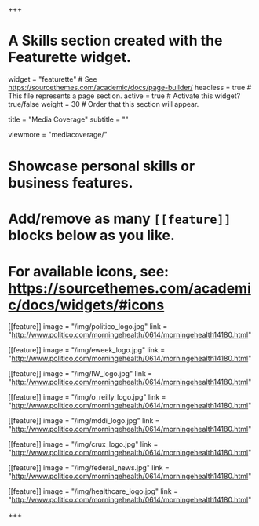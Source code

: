 +++
# A Skills section created with the Featurette widget.
widget = "featurette"  # See https://sourcethemes.com/academic/docs/page-builder/
headless = true  # This file represents a page section.
active = true  # Activate this widget? true/false
weight = 30  # Order that this section will appear.

title = "Media Coverage"
subtitle = ""

viewmore = "mediacoverage/"

# Showcase personal skills or business features.
# 
# Add/remove as many `[[feature]]` blocks below as you like.
# 
# For available icons, see: https://sourcethemes.com/academic/docs/widgets/#icons

[[feature]]
  image = "/img/politico_logo.jpg"
  link = "http://www.politico.com/morningehealth/0614/morningehealth14180.html"
  
[[feature]]
  image = "/img/eweek_logo.jpg"
  link = "http://www.politico.com/morningehealth/0614/morningehealth14180.html"

[[feature]]
  image = "/img/IW_logo.jpg"
  link = "http://www.politico.com/morningehealth/0614/morningehealth14180.html"

[[feature]]
  image = "/img/o_reilly_logo.jpg"
  link = "http://www.politico.com/morningehealth/0614/morningehealth14180.html"
  
[[feature]]
  image = "/img/mddi_logo.jpg"
  link = "http://www.politico.com/morningehealth/0614/morningehealth14180.html"

[[feature]]
  image = "/img/crux_logo.jpg"
  link = "http://www.politico.com/morningehealth/0614/morningehealth14180.html"

[[feature]]
  image = "/img/federal_news.jpg"
  link = "http://www.politico.com/morningehealth/0614/morningehealth14180.html"

[[feature]]
  image = "/img/healthcare_logo.jpg"
  link = "http://www.politico.com/morningehealth/0614/morningehealth14180.html"
  
  
+++
